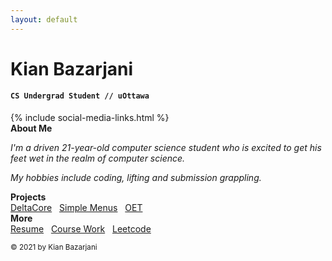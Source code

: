 ```yaml
---
layout: default
---
```


# Kian Bazarjani
#### `CS Undergrad Student // uOttawa`

<div>
{% include social-media-links.html %}
</div>

<div class="main">
    <div class="row">
        <div class="column left">
            <b>About Me</b>
        </div>
        <div class="column right">
            <p class="ntm"><i>I'm a driven 21-year-old computer science student who is excited to get his feet wet in the realm of computer science.</i></p>
            <p class="nbm"><i>My hobbies include coding, lifting and submission grappling.</i></p>
        </div>
    </div>
    <div class="row">
        <div class="column left">
            <b>Projects</b>
        </div>
        <div class="column right">
            <a href="https://github.com/BazzaDEV/DeltaCore">DeltaCore</a> &nbsp;
            <a href="https://github.com/BazzaDEV/SimpleMenus">Simple Menus</a> &nbsp;
            <a href="https://github.com/BazzaDEV/OptimalEnchantTool">OET</a>
        </div>
    </div>
    <div class="row">
        <div class="column-bottom left">
            <b>More</b>
        </div>
        <div class="column-bottom right">
            <a href="https://go.bazza.dev/resume">Resume</a> &nbsp;
            <a href="https://notion.bazza.dev/classes">Course Work</a> &nbsp;
            <a href="https://notion.bazza.dev/leetcode">Leetcode</a>
        </div>
    </div>
</div>

<sub>© 2021 by Kian Bazarjani</sub>